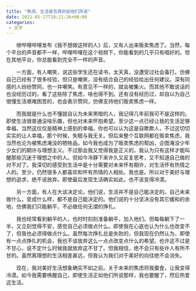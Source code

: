 ```yaml
---
title: "焦虑，生活是否真的如他们所说"
date: 2021-05-17T18:21:26+08:00
categaries:
 - 文字
---
```


　　继哔哩哔哩发布《我不想做这样的人》后，又有人出来贩卖焦虑了。当然，每个平台的声音都不一样，哔哩哔哩在这个视频下，你能看到的几乎只有唱好的。但在其他平台，你总能看到完全不一样的声音。

<!--more-->

　　一方面，有人嘲笑，说这些学生还在读书，太天真，没遭受过社会毒打。仿佛自己已经有了很多经验，但只是嘲笑，没有结合自己的经验给出任何建议。深有同感的人纷纷赞同，也一并嘲笑。有意见不一样的，就会被集火。而其他不敢说话的也没经历过的，看了这些除了焦虑，啥也得不到。还有没有经历过，却自以为自己很懂生活艰难困苦的，也会表示赞同，仿佛支持他们贩卖焦虑一样。

　　而我就是什么也不懂就自认为未来黑暗的人，我记得几年前我可不是这样的。即使生活很普通没啥乐趣，但也对未来怀抱希望。至少这一点已经让我的生活足够幸福，当然这仅仅是精神上感到的幸福，你也可以认为这是自欺欺人，不过这切切实实的让人幸福，那个时候，失眠与我无关。但后来整个互联网都在贩卖焦虑，我当然也沦为被焦虑淹没的牺牲品。如今我也成为了贩卖焦虑的帮凶，企图淹没少年少女们的期许与理想主义。不过那会我又觉得我是正义的，我认为只有这样才能叫醒那些沉迷于理想之中的人。但如今冷静下来许久又反复思考，又不知道自己做的对不对了。我深切的感受到生活中是十分需要对未来怀有期许，对生活怀有热情之人的。至少，仍然很多人都喜欢和怀有热情的人相处。我也是。所以对于美好与理想的追求，绝不该放弃。即使最后发现生活确实如此，也不该变得冷漠。

　　另一方面，有人在大谈决定论。他们说，生活并不是自己能决定的。自己未来做什么，变成什么样，都不是自己能决定的。他们说的十分坚决没有其它缓和的余地，仿佛我们只能躺平，不必做任何无谓的挣扎。

　　我也经常看到躺平的人，也时时刻刻准备躺平，加入他们。但每每躺下了一半，又立刻觉得不安，感觉自己必须做点什么。即使我在心底也认为什么也改变不了，但我也必须得做点什么。虽然每次挣扎总是失败的，但我现在仍然认为，即使有一点点挣扎的机会，我也不该放弃这么一点点改变点什么的希望。也许这不过是不甘心，说不定什么时候我就放弃这不甘了。但我相信，绝不会只有些许人有所不甘的。虽然离理想的生活相差甚远，但我认为我们对于美好的向往绝不会消失。

　　现在，我对美好生活想象确实不如之前。关于未来的焦虑将我蚕食，让我变得冷漠。如今我需要唤醒自己，即使生活正如他们所说那样，我也要醒了，然后热爱这生活。

